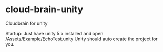 # cloud-brain-unity
Cloudbrain for unity

Startup:
Just have unity 5.x installed and open /Assets/Example/EchoTest.unity
Unity should auto create the project for you.
